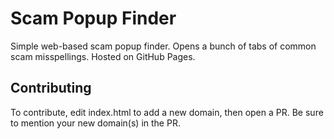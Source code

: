 # Scam Popup Finder
Simple web-based scam popup finder.  Opens a bunch of tabs of common scam misspellings.  Hosted on GitHub Pages.

## Contributing
To contribute, edit index.html to add a new domain, then open a PR.  Be sure to mention your new domain(s) in the PR.
